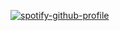 [![spotify-github-profile](https://spotify-github-profile.kittinanx.com/api/view?uid=txz0rtv69rdla89audrzxsasw&cover_image=true&theme=default&show_offline=false&background_color=000000&interchange=false&bar_color=447692&bar_color_cover=true)](https://github.com/kittinan/spotify-github-profile)
